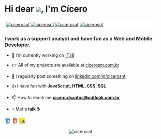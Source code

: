 


<h1 align="left">Hi dear <img src="https://raw.githubusercontent.com/kaueMarques/kaueMarques/master/hi.gif" width="30px">, I'm Cícero</h1>

<p align="left" style="background: white; padding: 1%; border-radius: 5px">
<a href="https://twitter.com/cicerosnt" target="blank"><img align="center" src="https://cdn.jsdelivr.net/npm/simple-icons@3.0.1/icons/twitter.svg" alt="cicerosnt" height="20" width="20" /></a>
<a href="https://linkedin.com/in/cicerosnt" target="blank"><img align="center" src="https://cdn.jsdelivr.net/npm/simple-icons@3.0.1/icons/linkedin.svg" alt="cicerosnt" height="20" width="20" /></a>
<a href="https://fb.com/cicerosnt" target="blank"><img align="center" src="https://cdn.jsdelivr.net/npm/simple-icons@3.0.1/icons/facebook.svg" alt="cicerosnt" height="20" width="20" /></a>
<a href="https://instagram.com/cicerosnt" target="blank"><img align="center" src="https://cdn.jsdelivr.net/npm/simple-icons@3.0.1/icons/instagram.svg" alt="cicerosnt" height="20" width="20" /></a>
</p>

<h3 align="left">I work as a support analyst and have fun as a Web and Mobile Developer.</h3>

- 🔭 I’m currently working on [IT2B](https://www.it2b.com.br)

- 👉 All of my projects are available at [cicerosnt.com.br](http://cicerosnt.com.br)

- 📰 I regularly post something on [linkedin.com/in/cicerosnt](https://linkedin.com/in/cicerosnt/)

- 👍 I have fun with **JavaScript, HTML, CSS, SQL**

- 📫 How to reach me **cicero.dsantos@outlook.com.br**

- ⚡ Met's **talk ☕**

<p align="left">
<img src="https://raw.githubusercontent.com/devicons/devicon/master/icons/css3/css3-plain-wordmark.svg" alt="css3"  width="20" height="20"/>
<img src="https://raw.githubusercontent.com/devicons/devicon/master/icons/html5/html5-original-wordmark.svg" alt="html5"  width="20" height="20"/>
<img src="https://raw.githubusercontent.com/devicons/devicon/master/icons/javascript/javascript-original.svg" alt="javascript" width="20" height="20"/></p>

<p align="center">
<img src="https://github-readme-stats.vercel.app/api?username=cicerosnt&show_icons=true" alt="cicerosnt"/> 
</p>